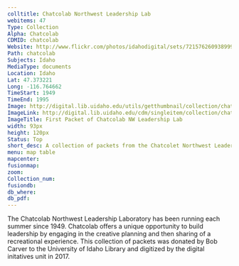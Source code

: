 ```yaml
---
colltitle: Chatcolab Northwest Leadership Lab
webitems: 47
Type: Collection
Alpha: Chatcolab
CDMID: chatcolab
Website: http://www.flickr.com/photos/idahodigital/sets/72157626093899947/
Path: chatcolab
Subjects: Idaho
MediaType: documents
Location: Idaho
Lat: 47.373221
Long: -116.764662
TimeStart: 1949
TimeEnd: 1995
Image: http://digital.lib.uidaho.edu/utils/getthumbnail/collection/chatcolab/id/0
ImageLink: http://digital.lib.uidaho.edu/cdm/singleitem/collection/chatcolab/id/0/rec/1
ImageTitle: First Packet of Chatcolab NW Leadership Lab
width: 93px
height: 120px
Status: Top
short_desc: A collection of packets from the Chatcolet Northwest Leadership Lab
menu: map table
mapcenter: 
fusionmap: 
zoom: 
Collection_num: 
fusiondb: 
db_where: 
db_pdf: 
---
```

The Chatcolab Northwest Leadership Laboratory has been running each summer since 1949. Chatcolab offers a unique opportunity to build leadership by engaging in the creative planning and then sharing of a recreational experience. This collection of packets was donated by Bob Carver to the University of Idaho Library and digitized by the digital initatives unit in 2017. 
